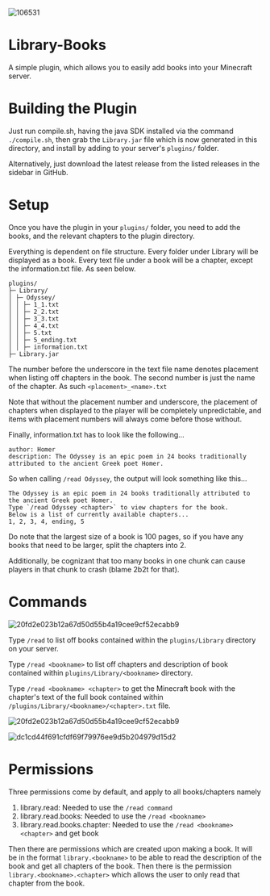 ![106531](https://user-images.githubusercontent.com/75190918/219431670-9ecdcea4-e8d8-430d-bea3-a406d3435aeb.png)
# Library-Books
A simple plugin, which allows you to easily add books into your Minecraft server.

# Building the Plugin
Just run compile.sh, having the java SDK installed via the command `./compile.sh`, then grab the `Library.jar` file which is now generated in this directory, and install by adding to your server's `plugins/` folder.

Alternatively, just download the latest release from the listed releases in the sidebar in GitHub.

# Setup
Once you have the plugin in your `plugins/` folder, you need to add the books, and the relevant chapters to the plugin directory.

Everything is dependent on file structure. Every folder under Library will be displayed as a book. Every text file under a book will be a chapter, except the information.txt file. As seen below.

```
plugins/
├─ Library/
│ ├─ Odyssey/
│ │ ├─ 1_1.txt
│ │ ├─ 2_2.txt
│ │ ├─ 3_3.txt
│ │ ├─ 4_4.txt
│ │ ├─ 5.txt
│ │ ├─ 5_ending.txt
│ │ ├─ information.txt
├─ Library.jar
```

The number before the underscore in the text file name denotes placement when listing off chapters in the book. The second number is just the name of the chapter.
As such `<placement>_<name>.txt`

Note that without the placement number and underscore, the placement of chapters when displayed to the player will be completely unpredictable, and items with placement numbers will always come before those without.

Finally, information.txt has to look like the following...
```
author: Homer
description: The Odyssey is an epic poem in 24 books traditionally attributed to the ancient Greek poet Homer.​
```

So when calling `/read Odyssey`, the output will look something like this...

```
The Odyssey is an epic poem in 24 books traditionally attributed to the ancient Greek poet Homer.
Type `/read Odyssey <chapter>` to view chapters for the book.
Below is a list of currently available chapters...
1, 2, 3, 4, ending, 5
```


Do note that the largest size of a book is 100 pages, so if you have any books that need to be larger, split the chapters into 2.

Additionally, be cognizant that too many books in one chunk can cause players in that chunk to crash (blame 2b2t for that).

# Commands
![20fd2e023b12a67d50d55b4a19cee9cf52ecabb9](https://user-images.githubusercontent.com/75190918/219431708-be0811ff-4aba-44bd-9bc7-f969a4beff28.png)

Type `/read` to list off books contained within the `plugins/Library` directory on your server.

Type `/read <bookname>` to list off chapters and description of book contained within `plugins/Library/<bookname>` directory.

Type `/read <bookname> <chapter>` to get the Minecraft book with the chapter's text of the full book contained within `/plugins/Library/<bookname>/<chapter>.txt` file.
  
  ![20fd2e023b12a67d50d55b4a19cee9cf52ecabb9](https://user-images.githubusercontent.com/75190918/219434053-73910859-ac00-4a7a-8ae9-fe6a28ccf16d.png)

![dc1cd44f691cfdf69f79976ee9d5b204979d15d2](https://user-images.githubusercontent.com/75190918/219434176-2bef4a3a-de0d-4852-a732-ece4cd4bc688.png)

# Permissions
Three permissions come by default, and apply to all books/chapters namely
1. library.read: Needed to use the `/read command`
2. library.read.books: Needed to use the `/read <bookname>`
3. library.read.books.chapter: Needed to use the `/read <bookname> <chapter>` and get book

Then there are permissions which are created upon making a book. It will be in the format `library.<bookname>` to be able to read the description of the book and get all chapters of the book. Then there is the permission `library.<bookname>.<chapter>` which allows the user to only read that chapter from the book.
